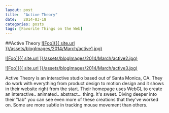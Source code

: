 ```yaml
---
layout: post
title:  "Active Theory"
date:   2014-03-18
categories: posts
tags: [Favorite Things on the Web]
---
```


##Active Theory
<a target="_blank" href="http://activetheory.net/" rel="activetheory.net">![Foo]({{ site.url }}/assets/blogImages/2014/March/active1.jpg)</a>  
  
   
<a target="_blank" href="http://activetheory.net/" rel="activetheory.net">![Foo]({{ site.url }}/assets/blogImages/2014/March/active2.jpg)</a>   
  
  
<a target="_blank" href="http://activetheory.net/" rel="activetheory.net">![Foo]({{ site.url }}/assets/blogImages/2014/March/active3.jpg)</a>  
  
  
Active Theory is an interactive studio based out of Santa Monica, CA. They do work with everything from product design to motion design and it shows in their website right from the start. Their homepage uses WebGL to create an interactive.. animated.. abstract... thing. It's sweet. Diving deeper into their "lab" you can see even more of these creations that they've worked on. Some are more subtle in tracking mouse movement than others. 